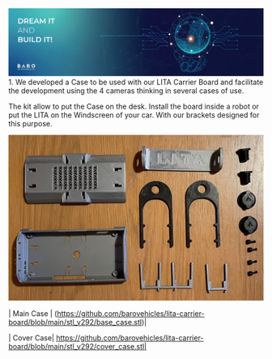 <img src="./images/Banners-02.png">
1. We developed a Case to be used with our LITA Carrier Board and facilitate the development using the 4 cameras thinking in several cases of use.

The kit allow to put the Case on the desk. Install the board inside a robot or put the LITA on the Windscreen of your car. With our brackets designed for this purpose.

<img src="./images/Lita_case.jpg">


| Main Case | (https://github.com/barovehicles/lita-carrier-board/blob/main/stl_v292/base_case.stl)|

| Cover Case| https://github.com/barovehicles/lita-carrier-board/blob/main/stl_v292/cover_case.stl|


